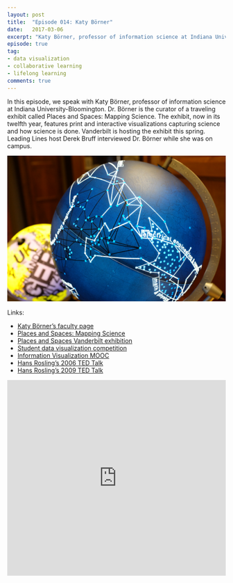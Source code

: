 ```yaml
---
layout: post
title:  "Episode 014: Katy Börner"
date:   2017-03-06
excerpt: "Katy Börner, professor of information science at Indiana University, talks about teaching data visualization."
episode: true
tag:
- data visualization
- collaborative learning
- lifelong learning
comments: true
---
```


In this episode, we speak with Katy Börner, professor of information science at Indiana University-Bloomington. Dr. Börner is the curator of a traveling exhibit called Places and Spaces: Mapping Science. The exhibit, now in its twelfth year, features print and interactive visualizations capturing science and how science is done. Vanderbilt is hosting the exhibit this spring. Leading Lines host Derek Bruff interviewed Dr. Börner while she was on campus. 

<img src="assets/img/2017-03-03%2015.27.36.jpg"/>

Links:

* [Katy Börner’s faculty page](http://ella.slis.indiana.edu/~katy/)
* [Places and Spaces: Mapping Science](http://scimaps.org/home.html)
* [Places and Spaces Vanderbilt exhibition](http://vanderbi.lt/izlte)
* [Student data visualization competition](http://vanderbi.lt/fl99v)
* [Information Visualization MOOC](http://ivmooc.cns.iu.edu/index.html)
* [Hans Rosling’s 2006 TED Talk](http://www.ted.com/talks/hans_rosling_shows_the_best_stats_you_ve_ever_seen)
* [Hans Rosling’s 2009 TED Talk](https://www.ted.com/talks/hans_rosling_at_state)

<iframe width="100%" height="450" scrolling="no" frameborder="no" src="https://w.soundcloud.com/player/?url=https%3A//api.soundcloud.com/tracks/310573592&amp;auto_play=false&amp;hide_related=false&amp;show_comments=true&amp;show_user=true&amp;show_reposts=false&amp;visual=true"></iframe>
